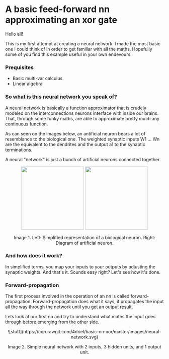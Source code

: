 # A basic feed-forward nn approximating an xor gate

Hello all!

This is my first attempt at creating a neural network. I made the most basic one I could think of in order to get familiar with all the maths. Hopefully some of you find this example useful in your own endevours.

### Prequisites
- Basic multi-var calculus
- Linear algebra

### So what is this neural network you speak of?

A neural network is basically a function approximator that is crudely modeled on the interconnections neurons interface with inside our brains. That, through some funky maths, are able to approximate pretty much any continuous function.

As can seen on the images below, an antificial neuron bears a lot of resemblance to the biological one. The weighted synaptic inputs W1 ... Wn are the equivalent to the dendrites and the output a1 to the synaptic terminations.

A neural "network" is just a bunch of artificial neurons connected together.

<p align="center">
  <img src="https://cdn.rawgit.com/4driel/basic-nn-xor/master/images/biological-neuron.svg" height="200">
  <img src="https://cdn.rawgit.com/4driel/basic-nn-xor/master/images/artificial-neuron.svg" height="200">
</p>
<p align="center">
  Image 1. Left: Simplified representation of a biological neuron. Right: Diagram of artificial neuron.
</p>

### And how does it work?

In simplified terms, you map your inputs to your outputs by adjusting the synaptic weights. And that's it. Sounds easy right? Let's see how it's done.

### Forward-propagation

The first process involved in the operation of an nn is called forward-propagation. Forward-propagation does what it says, it propagates the input all the way through the network until you get an output result.

Lets look at our first nn and try to understand what maths the input goes through before emerging from the other side.

<p align="center">
  ![stuff](https://cdn.rawgit.com/4driel/basic-nn-xor/master/images/neural-network.svg)
</p>
<p align="center">
  Image 2. Simple neural network with 2 inputs, 3 hidden units, and 1 output unit.
</p>
